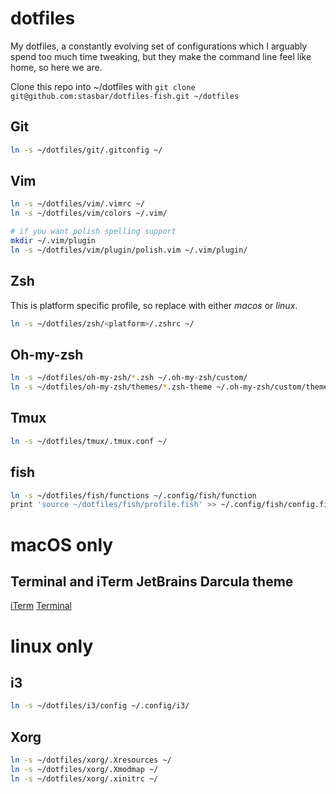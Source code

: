 # dotfiles

My dotfiles, a constantly evolving set of configurations which I arguably spend too much time tweaking, but they make the command line feel like home, so here we are.

Clone this repo into ~/dotfiles with `git clone git@github.com:stasbar/dotfiles-fish.git ~/dotfiles`
## Git

```bash
ln -s ~/dotfiles/git/.gitconfig ~/
```

## Vim

```bash
ln -s ~/dotfiles/vim/.vimrc ~/
ln -s ~/dotfiles/vim/colors ~/.vim/

# if you want polish spelling support
mkdir ~/.vim/plugin
ln -s ~/dotfiles/vim/plugin/polish.vim ~/.vim/plugin/
```

## Zsh

This is platform specific profile, so replace <platform> with either *macos* or *linux*.
```bash
ln -s ~/dotfiles/zsh/<platform>/.zshrc ~/
```

## Oh-my-zsh

```bash
ln -s ~/dotfiles/oh-my-zsh/*.zsh ~/.oh-my-zsh/custom/
ln -s ~/dotfiles/oh-my-zsh/themes/*.zsh-theme ~/.oh-my-zsh/custom/themes/
```

## Tmux

```bash
ln -s ~/dotfiles/tmux/.tmux.conf ~/
```

## fish

```bash
ln -s ~/dotfiles/fish/functions ~/.config/fish/function
print 'source ~/dotfiles/fish/profile.fish' >> ~/.config/fish/config.fish
```

# macOS only

## Terminal and iTerm JetBrains Darcula theme

[iTerm](https://github.com/mbadolato/iTerm2-Color-Schemes/blob/master/schemes/JetBrains%20Darcula.itermcolors)
[Terminal](https://github.com/lysyi3m/macos-terminal-themes/blob/master/schemes/JetBrains%20Darcula.terminal)

# linux only

## i3

```bash
ln -s ~/dotfiles/i3/config ~/.config/i3/
```

## Xorg

```bash
ln -s ~/dotfiles/xorg/.Xresources ~/
ln -s ~/dotfiles/xorg/.Xmodmap ~/
ln -s ~/dotfiles/xorg/.xinitrc ~/
```

